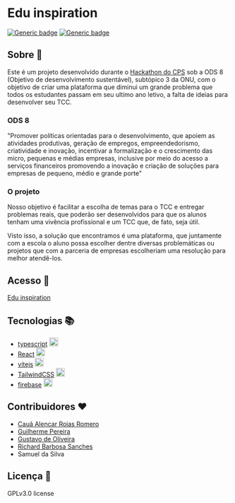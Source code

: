 # Edu inspiration

[![Generic badge](https://img.shields.io/badge/Alpha-yes-green.svg)](https://shields.io/)
[![Generic badge](https://img.shields.io/badge/license-GPL%203.0-blue.svg)](https://shields.io/)



## Sobre :beginner:

Este é um projeto desenvolvido durante o [Hackathon do CPS](https://inova.cps.sp.gov.br/hackathon/) sob a ODS 8 (Objetivo de desenvolvimento sustentável), subtópico 3 da ONU, com o objetivo de criar uma plataforma que diminui um grande problema que todos os estudantes passam em seu ultimo ano letivo, a falta de ideias para desenvolver seu TCC.

### ODS 8

"Promover políticas orientadas para o desenvolvimento, que apoiem as atividades produtivas, geração de empregos, empreendedorismo, criatividade e inovação, incentivar a formalização e o crescimento das micro, pequenas e médias empresas, inclusive por meio do acesso a serviços financeiros promovendo a inovação e criação de soluções para empresas de pequeno, médio e grande porte"

### O projeto

Nosso objetivo é facilitar a escolha de temas para o TCC e entregar problemas reais, que poderão ser desenvolvidos para que os alunos tenham uma vivência profissional e um TCC que, de fato, seja útil. 

Visto isso, a solução que encontramos é uma plataforma, que juntamente com a escola o aluno possa escolher dentre diversas problemáticas ou projetos que com a parceria de empresas escolheriam uma resolução para melhor atendê-los.


## Acesso :calling:

[Edu inspiration](https://prjproblematicas.firebaseapp.com/)

## Tecnologias 📚

- [typescript](https://www.typescriptlang.org/) <img src="https://cdn.jsdelivr.net/gh/devicons/devicon/icons/typescript/typescript-original.svg" width='20px' height='20px'/>
- [React](https://reactjs.org/) <img src="https://cdn.jsdelivr.net/gh/devicons/devicon/icons/react/react-original.svg" width='20px' height='20px'/>
- [vitejs](https://vitejs.org/) <img src="https://avatars.githubusercontent.com/u/65625612?s=280&v=4" width='20px' height='20px'/>
- [TailwindCSS](https://tailwindcss.com/) <img src="https://cdn.jsdelivr.net/gh/devicons/devicon/icons/tailwindcss/tailwindcss-plain.svg" width='20px' height='20px'/>
- [firebase](https://firebase.google.com/) <img src="https://cdn.jsdelivr.net/gh/devicons/devicon/icons/firebase/firebase-plain.svg" width='20px' height='20px'/>

## Contribuidores ❤️

- [Cauã Alencar Rojas Romero](https://github.com/CauaRojas)
- [Guilherme Pereira](https://github.com/GuilhermePereirz)
- [Gustavo de Oliveira](https://github.com/oliveira533)
- [Richard Barbosa Sanches](https://github.com/ReidakaiMFZ)
- Samuel da Silva

## Licença 📄

GPLv3.0 license
